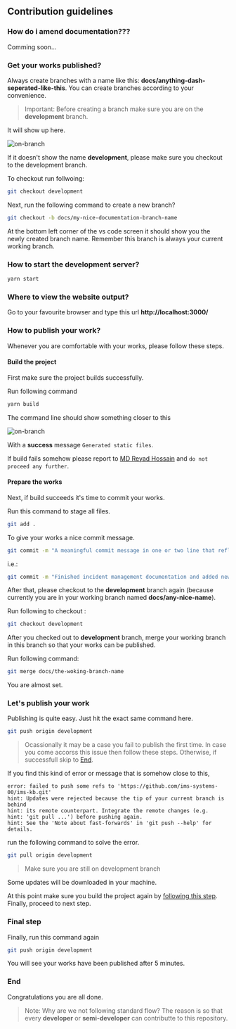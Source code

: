 ## Contribution guidelines

### How do i amend documentation???

Comming soon...

### Get your works published?

Always create branches with a name like this: **docs/anything-dash-seperated-like-this**. You can create branches according to your convenience.

> Important: Before creating a branch make sure you are on the **development** branch.

It will show up here.

![on-branch](/img/misc/on-branch.png)

If it doesn't show the name **development**, please make sure you checkout to the development branch.

To checkout run follwoing:

```sh
git checkout development
```

Next, run the following command to create a new branch?

```sh
git checkout -b docs/my-nice-documentation-branch-name
```

At the bottom left corner of the vs code screen it should show you the newly created branch name. Remember this branch is always your current working branch.

### How to start the development server?

```sh
yarn start
```

### Where to view the website output?

Go to your favourite browser and type this url **http://localhost:3000/**

### How to publish your work?

Whenever you are comfortable with your works, please follow these steps.

#### Build the project

First make sure the project builds successfully.

Run following command

```sh
yarn build
```

The command line should show something closer to this

![on-branch](/img/misc/build-output.png)

With a **success** message `Generated static files`.

If build fails somehow please report to [MD Reyad Hossain](mailto:reyad@imssystems.tech)
and `do not proceed any further`.

#### Prepare the works

Next, if build succeeds it's time to commit your works.

Run this command to stage all files.

```sh
git add .
```

To give your works a nice commit message.

```sh
git commit -m "A meaningful commit message in one or two line that reflect your works."
```

i.e.:

```sh
git commit -m "Finished incident management documentation and added new static images for CIP"
```

After that, please checkout to the **development** branch again (because currently you are in your working branch named **docs/any-nice-name**).

Run following to checkout :

```sh
git checkout development
```

After you checked out to **development** branch, merge your working branch in this branch so that your works can be published.

Run following command:

```sh
git merge docs/the-woking-branch-name
```

You are almost set.

### Let's publish your work

Publishing is quite easy. Just hit the exact same command here.

```sh
git push origin development
```

> Ocassionally it may be a case you fail to publish the first time. In case you come accorss this issue then follow these steps. Otherwise, if successfull skip to [End](#end).

If you find this kind of error or message that is somehow close to this,

```
error: failed to push some refs to 'https://github.com/ims-systems-00/ims-kb.git'
hint: Updates were rejected because the tip of your current branch is behind
hint: its remote counterpart. Integrate the remote changes (e.g.
hint: 'git pull ...') before pushing again.
hint: See the 'Note about fast-forwards' in 'git push --help' for details.
```

run the following command to solve the error.

```sh
git pull origin development
```

> Make sure you are still on development branch

Some updates will be downloaded in your machine.

At this point make sure you build the project again by [following this step](#build-the-project). Finally, proceed to next step.

### Final step

Finally, run this command again

```sh
git push origin development
```

You will see your works have been published after 5 minutes.

### End

Congratulations you are all done.

> Note: Why are we not following standard flow? The reason is so that every **developer** or **semi-developer** can contributte to this repository.
